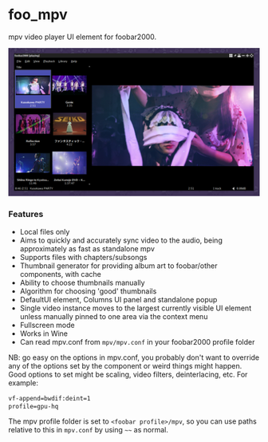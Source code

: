 # foo_mpv
mpv video player UI element for foobar2000.

<img src="screenshot.png" width="660">

### Features
- Local files only
- Aims to quickly and accurately sync video to the audio, being approximately as fast as standalone mpv
- Supports files with chapters/subsongs
- Thumbnail generator for providing album art to foobar/other components, with cache
- Ability to choose thumbnails manually
- Algorithm for choosing 'good' thumbnails
- DefaultUI element, Columns UI panel and standalone popup
- Single video instance moves to the largest currently visible UI element unless manually pinned to one area via the context menu
- Fullscreen mode
- Works in Wine
- Can read mpv.conf from `mpv/mpv.conf` in your foobar2000 profile folder

NB: go easy on the options in mpv.conf, you probably don't want to override any of the options set by the component or weird things might happen. Good options to set might be scaling, video filters, deinterlacing, etc. For example:

```
vf-append=bwdif:deint=1
profile=gpu-hq
```

The mpv profile folder is set to `<foobar profile>/mpv`, so you can use paths relative to this in `mpv.conf` by using `~~` as normal.
